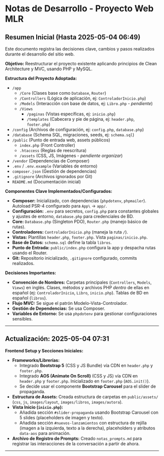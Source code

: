 # Notas de Desarrollo - Proyecto Web MLR

## Resumen Inicial (Hasta 2025-05-04 06:49)

Este documento registra las decisiones clave, cambios y pasos realizados durante el desarrollo del sitio web.

**Objetivo:** Reestructurar el proyecto existente aplicando principios de Clean Architecture y MVC, usando PHP y MySQL.

**Estructura del Proyecto Adoptada:**

*   `/app`
    *   `/Core` (Clases base como `Database`, `Router`)
    *   `/Controllers` (Lógica de aplicación, ej: `ControladorInicio.php`)
    *   `/Models` (Interacción con base de datos, ej: `Libro.php` - *pendiente*)
    *   `/Views`
        *   `/paginas` (Vistas específicas, ej: `inicio.php`)
        *   `/templates` (Cabecera y pie de página, ej: `header.php`, `footer.php`)
*   `/config` (Archivos de configuración, ej: `config.php`, `database.php`)
*   `/database` (Schema SQL, migraciones, seeds, ej: `schema.sql`)
*   `/public` (Punto de entrada web, assets públicos)
    *   `index.php` (Front Controller)
    *   `.htaccess` (Reglas de reescritura)
    *   `/assets` (CSS, JS, Imágenes - *pendiente organizar*)
*   `/vendor` (Dependencias de Composer)
*   `.env` / `.env.example` (Variables de entorno)
*   `composer.json` (Gestión de dependencias)
*   `.gitignore` (Archivos ignorados por Git)
*   `README.md` (Documentación inicial)

**Componentes Clave Implementados/Configurados:**

*   **Composer:** Inicializado, con dependencias (`phpdotenv`, `phpmailer`). Autoload PSR-4 configurado para `App\` -> `app/`.
*   **Configuración:** `.env` para secretos, `config.php` para constantes globales y ajustes de entorno, `database.php` para credenciales de BD.
*   **Core:** `Database.php` (Singleton PDO), `Router.php` (manejo básico de rutas).
*   **Controladores:** `ControladorInicio.php` (maneja la ruta `/`).
*   **Vistas:** Plantillas `header.php`, `footer.php`. Vista `paginas/inicio.php`.
*   **Base de Datos:** `schema.sql` define la tabla `libros`.
*   **Punto de Entrada:** `public/index.php` configura la app y despacha rutas usando el Router.
*   **Git:** Repositorio inicializado, `.gitignore` configurado, commits realizados.

**Decisiones Importantes:**

*   **Convención de Nombres:** Carpetas principales (`Controllers`, `Models`, `Views`) en inglés. Clases, métodos y archivos PHP *dentro* de ellas en español (ej: `ControladorInicio`, `Libro`, `inicio.php`). Tablas de BD en español (`libros`).
*   **Flujo MVC:** Se sigue el patrón Modelo-Vista-Controlador.
*   **Gestión de Dependencias:** Se usa Composer.
*   **Variables de Entorno:** Se usa `phpdotenv` para gestionar configuraciones sensibles.

---

## Actualización: 2025-05-04 07:31

**Frontend Setup y Secciones Iniciales:**

*   **Frameworks/Librerías:**
    *   Integrado **Bootstrap 5** (CSS y JS Bundle) vía CDN en `header.php` y `footer.php`.
    *   Integrado **AOS (Animate On Scroll)** (CSS y JS) vía CDN en `header.php` y `footer.php`. Inicializado en `footer.php` (`AOS.init()`).
    *   Se decide usar el componente **Bootstrap Carousel** para el slider de propaganda.
*   **Estructura de Assets:** Creada estructura de carpetas en `public/assets/` (`css`, `js`, `images/layout`, `images/libros`, `images/autora`).
*   **Vista Inicio (`inicio.php`):**
    *   Añadida sección `#slider-propaganda` usando Bootstrap Carousel con 5 slides (placeholders de imagen y texto).
    *   Añadida sección `#nuevos-lanzamientos` con estructura de rejilla (imagen a la izquierda, texto a la derecha), placeholders y atributos `data-aos` para animación.
*   **Archivo de Registro de Prompts:** Creado `notas_prompts.md` para registrar las interacciones de la conversación a partir de ahora.

---
